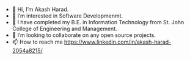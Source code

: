 - 👋 Hi, I’m Akash Harad.
- 👀 I’m interested in Software Developmenmt.
- 🌱 I have completed my B.E. in Information Technology from St. John College of Engineering and Management.
- 💞️ I’m looking to collaborate on any open source projects.
- 📫 How to reach me https://www.linkedin.com/in/akash-harad-2054a8215/
